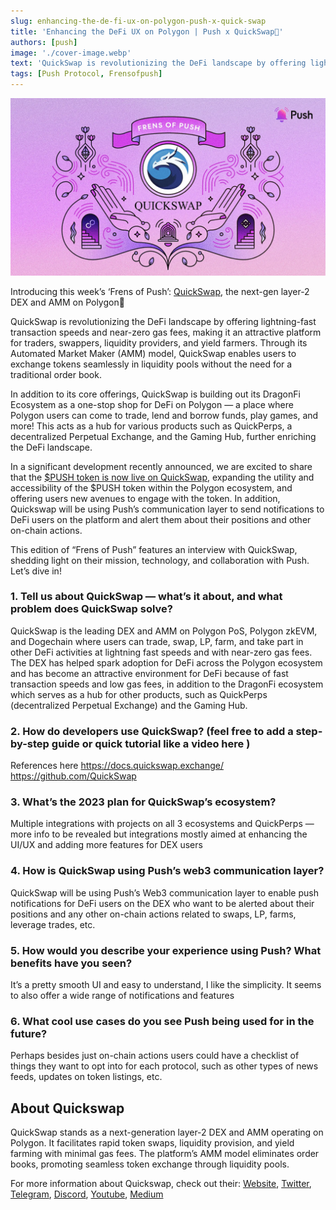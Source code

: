 ```yaml
---
slug: enhancing-the-de-fi-ux-on-polygon-push-x-quick-swap
title: 'Enhancing the DeFi UX on Polygon | Push x QuickSwap🐲'
authors: [push]
image: './cover-image.webp'
text: 'QuickSwap is revolutionizing the DeFi landscape by offering lightning-fast transaction speeds and near-zero gas fees, making it an attractive platform for traders, swappers, liquidity providers, and yield farmers. Through its Automated Market Maker (AMM) model, QuickSwap enables users to exchange tokens seamlessly in liquidity pools without the need for a traditional order book.'
tags: [Push Protocol, Frensofpush]
---
```


![Cover image of Enhancing the DeFi UX on Polygon | Push x QuickSwap🐲](./cover-image.webp)

<!--truncate-->

Introducing this week’s ‘Frens of Push’: [QuickSwap](https://quickswap.exchange/), the next-gen layer-2 DEX and AMM on Polygon🎉

QuickSwap is revolutionizing the DeFi landscape by offering lightning-fast transaction speeds and near-zero gas fees, making it an attractive platform for traders, swappers, liquidity providers, and yield farmers. Through its Automated Market Maker (AMM) model, QuickSwap enables users to exchange tokens seamlessly in liquidity pools without the need for a traditional order book.

In addition to its core offerings, QuickSwap is building out its DragonFi Ecosystem as a one-stop shop for DeFi on Polygon — a place where Polygon users can come to trade, lend and borrow funds, play games, and more! This acts as a hub for various products such as QuickPerps, a decentralized Perpetual Exchange, and the Gaming Hub, further enriching the DeFi landscape.

In a significant development recently announced, we are excited to share that the [$PUSH token is now live on QuickSwap](https://medium.com/push-protocol/push-is-live-on-polygon-quickswap-b683ef0f71d8), expanding the utility and accessibility of the $PUSH token within the Polygon ecosystem, and offering users new avenues to engage with the token. In addition, Quickswap will be using Push’s communication layer to send notifications to DeFi users on the platform and alert them about their positions and other on-chain actions.

This edition of “Frens of Push” features an interview with QuickSwap, shedding light on their mission, technology, and collaboration with Push. Let’s dive in!

### 1. Tell us about QuickSwap — what’s it about, and what problem does QuickSwap solve?

QuickSwap is the leading DEX and AMM on Polygon PoS, Polygon zkEVM, and Dogechain where users can trade, swap, LP, farm, and take part in other DeFi activities at lightning fast speeds and with near-zero gas fees. The DEX has helped spark adoption for DeFi across the Polygon ecosystem and has become an attractive environment for DeFi because of fast transaction speeds and low gas fees, in addition to the DragonFi ecosystem which serves as a hub for other products, such as QuickPerps (decentralized Perpetual Exchange) and the Gaming Hub.

### 2. How do developers use QuickSwap? (feel free to add a step-by-step guide or quick tutorial like a video here )

References here https://docs.quickswap.exchange/ https://github.com/QuickSwap

### 3. What’s the 2023 plan for QuickSwap’s ecosystem?

Multiple integrations with projects on all 3 ecosystems and QuickPerps — more info to be revealed but integrations mostly aimed at enhancing the UI/UX and adding more features for DEX users

### 4. How is QuickSwap using Push’s web3 communication layer?

QuickSwap will be using Push’s Web3 communication layer to enable push notifications for DeFi users on the DEX who want to be alerted about their positions and any other on-chain actions related to swaps, LP, farms, leverage trades, etc.

### 5. How would you describe your experience using Push? What benefits have you seen?

It’s a pretty smooth UI and easy to understand, I like the simplicity. It seems to also offer a wide range of notifications and features

### 6. What cool use cases do you see Push being used for in the future?

Perhaps besides just on-chain actions users could have a checklist of things they want to opt into for each protocol, such as other types of news feeds, updates on token listings, etc.

## About Quickswap

QuickSwap stands as a next-generation layer-2 DEX and AMM operating on Polygon. It facilitates rapid token swaps, liquidity provision, and yield farming with minimal gas fees. The platform’s AMM model eliminates order books, promoting seamless token exchange through liquidity pools.

For more information about Quickswap, check out their: [Website](https://quickswap.exchange/#/), [Twitter](https://twitter.com/QuickswapDEX), [Telegram](https://t.me/QuickSwapDEX), [Discord](https://discord.com/invite/dSMd7AFH36), [Youtube](https://www.youtube.com/channel/UCrPlF-DBwD-UzLFDzJ4Z5Fw), [Medium](https://quickswap-layer2.medium.com/)
